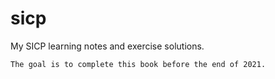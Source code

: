 # sicp
My SICP learning notes and exercise solutions. 

```The goal is to complete this book before the end of 2021.```
